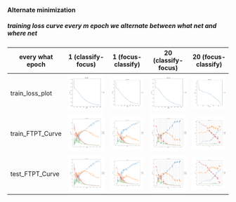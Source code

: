 #### Alternate minimization

##### training loss curve every m epoch we alternate between what net and where net
 | every what epoch   |   1 (classify-focus)  | 1 (focus-classify)  |  20 (classify-focus) | 20 (focus-classify) |
 | ---   |   ------- | --- |---|----|
 | train_loss_plot   | <img src= ./what_where/train_loss_every_1_plot.png width="400">   | <img src= ./where_what/train_loss_every_1_plot.png width="400"> |  <img src= ./what_where/train_loss_every_20_plot.png width="400"> | <img src= ./where_what/train_loss_every_20_plot.png width="400"> |
 | train_FTPT_Curve  | <img src= ./what_where/train_analysis_every_1.png width="400">  | <img src= ./where_what/train_analysis_every_1.png width="400">  | <img src= ./what_where/train_analysis_every_20.png width="400">  | <img src= ./where_what/train_analysis_every_20.png width="400">  |
 | test_FTPT_Curve   | <img src= ./what_where/test_analysis_every_1.png width="400">    | <img src= ./where_what/test_analysis_every_1.png width="400">   |<img src= ./what_where/test_analysis_every_20.png width="400">   | <img src= ./where_what/test_analysis_every_20.png width="400">   |



